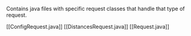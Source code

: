 Contains java files with specific request classes that handle that type of request.

[[ConfigRequest.java]]
[[DistancesRequest.java]]
[[Request.java]]